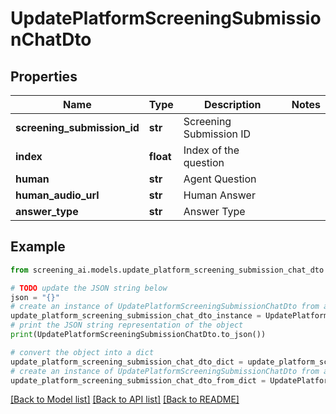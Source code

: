# UpdatePlatformScreeningSubmissionChatDto


## Properties

Name | Type | Description | Notes
------------ | ------------- | ------------- | -------------
**screening_submission_id** | **str** | Screening Submission ID | 
**index** | **float** | Index of the question | 
**human** | **str** | Agent Question | 
**human_audio_url** | **str** | Human Answer | 
**answer_type** | **str** | Answer Type | 

## Example

```python
from screening_ai.models.update_platform_screening_submission_chat_dto import UpdatePlatformScreeningSubmissionChatDto

# TODO update the JSON string below
json = "{}"
# create an instance of UpdatePlatformScreeningSubmissionChatDto from a JSON string
update_platform_screening_submission_chat_dto_instance = UpdatePlatformScreeningSubmissionChatDto.from_json(json)
# print the JSON string representation of the object
print(UpdatePlatformScreeningSubmissionChatDto.to_json())

# convert the object into a dict
update_platform_screening_submission_chat_dto_dict = update_platform_screening_submission_chat_dto_instance.to_dict()
# create an instance of UpdatePlatformScreeningSubmissionChatDto from a dict
update_platform_screening_submission_chat_dto_from_dict = UpdatePlatformScreeningSubmissionChatDto.from_dict(update_platform_screening_submission_chat_dto_dict)
```
[[Back to Model list]](../README.md#documentation-for-models) [[Back to API list]](../README.md#documentation-for-api-endpoints) [[Back to README]](../README.md)


